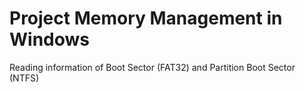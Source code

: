 # Project Memory Management in Windows
Reading information of Boot Sector (FAT32) and Partition Boot Sector (NTFS)
